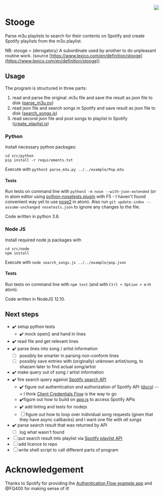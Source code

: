 <img align="right" src="https://travis-ci.org/clamm/stooge.svg?branch=master"/>

# Stooge

Parse m3u playlists to search for their contents on Spotify and create Spotify playlists from the m3u playlist.

NB: stooge = (derogatory) A subordinate used by another to do unpleasant routine work. (source [https://www.lexico.com/en/definition/stooge](https://www.lexico.com/en/definition/stooge))


## Usage

The program is structured in three parts:

1. read and parse the original .m3u file and save the result as json file to disk ([parse_m3u.py](./src/python/))
1. read json file and search songs in Spotify and save result as json file to disk ([search_songs.js](./src/node/))
1. read second json file and post songs to playlist in Spotify ([create_playlist.js](./src/node/))


### Python

Install necessary python packages:
```
cd src/python
pip install -r requirements.txt
```

Execute with `python3 parse_m3u.py ../../example/Pop.m3u`

#### Tests

Run tests on command line with `python3 -m nose --with-json-extended` (or in atom editor using [python-nosetests plugin](https://atom.io/packages/python-nosetests) with F5 - I haven't found convenient way yet to use [nose2](https://github.com/nose-devs/nose2) in atom). Also run `git update-index --assume-unchanged nosetests.json` to ignore any changes to the file.

Code written in python 3.6.


### Node JS

Install required node js packages with
```
cd src/node
npm install
```

Execute with `node search_songs.js ../../example/pop.json`


#### Tests

Run tests on command line with `npm test` (and with `Ctrl + Option + m` in atom).

Code written in NodeJS 12.10.


## Next steps

* ✔️ setup python tests
  * ✔️ mock open() and hand in lines
* ✔️ read file and get relevant lines
* ✔️ parse lines into song / artist information
  * ☐ possibly be smarter in parsing non-conform lines
  * ☐ possibly save entries with (originally) unknown artist/song, to shazam later to find actual song/artist
* ✔️ make query out of song / artist information
* ✔️ fire search query against [Spotify search API](https://developer.spotify.com/documentation/web-api/reference/search/search/)
  * ✔️ figure out authentication and authorization of Spotify API ([docs](https://developer.spotify.com/documentation/general/guides/authorization-guide/#client-credentials-flow)) --> I think [Client Credentials Flow](https://developer.spotify.com/documentation/general/guides/authorization-guide/#client-credentials-flow) is the way to go
  * ✔️figure out how to build on [app.js](https://github.com/spotify/web-api-auth-examples/blob/master/client_credentials/app.js) to access Spotify APIs
  * ✔️ add linting and tests for nodejs
  * ☐ figure out how to loop over individual song requests (given that they have async callbacks) and I want one file with _all songs_
* ✔️ parse search result that was returned by API
  * ☐ log what wasn't found
* ☐ put search result into playlist via [Spotify playlist API](https://developer.spotify.com/documentation/web-api/reference/playlists/)
* ☐ add licence to repo
* ☐ write shell script to call different parts of program


# Acknowledgement

Thanks to Spotify for providing the [Authentication Flow example app](https://github.com/spotify/web-api-auth-examples) and @FQ400 for making sense of it!
